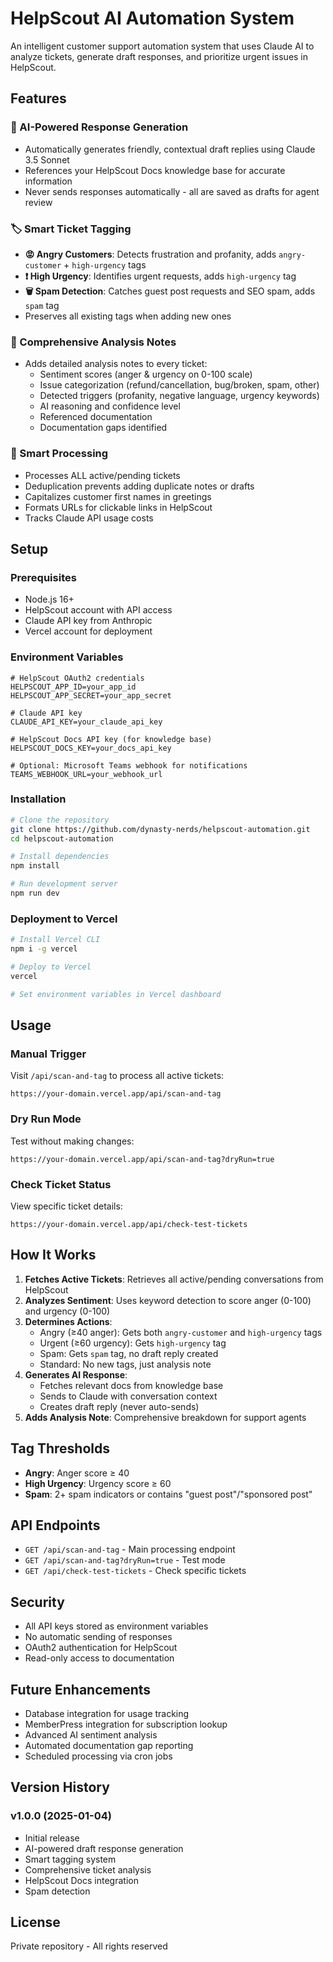# HelpScout AI Automation System

An intelligent customer support automation system that uses Claude AI to analyze tickets, generate draft responses, and prioritize urgent issues in HelpScout.

## Features

### 🤖 AI-Powered Response Generation
- Automatically generates friendly, contextual draft replies using Claude 3.5 Sonnet
- References your HelpScout Docs knowledge base for accurate information
- Never sends responses automatically - all are saved as drafts for agent review

### 🏷️ Smart Ticket Tagging
- **😡 Angry Customers**: Detects frustration and profanity, adds `angry-customer` + `high-urgency` tags
- **❗ High Urgency**: Identifies urgent requests, adds `high-urgency` tag
- **🗑️ Spam Detection**: Catches guest post requests and SEO spam, adds `spam` tag
- Preserves all existing tags when adding new ones

### 📝 Comprehensive Analysis Notes
- Adds detailed analysis notes to every ticket:
  - Sentiment scores (anger & urgency on 0-100 scale)
  - Issue categorization (refund/cancellation, bug/broken, spam, other)
  - Detected triggers (profanity, negative language, urgency keywords)
  - AI reasoning and confidence level
  - Referenced documentation
  - Documentation gaps identified

### 🎯 Smart Processing
- Processes ALL active/pending tickets
- Deduplication prevents adding duplicate notes or drafts
- Capitalizes customer first names in greetings
- Formats URLs for clickable links in HelpScout
- Tracks Claude API usage costs

## Setup

### Prerequisites
- Node.js 16+
- HelpScout account with API access
- Claude API key from Anthropic
- Vercel account for deployment

### Environment Variables
```env
# HelpScout OAuth2 credentials
HELPSCOUT_APP_ID=your_app_id
HELPSCOUT_APP_SECRET=your_app_secret

# Claude API key
CLAUDE_API_KEY=your_claude_api_key

# HelpScout Docs API key (for knowledge base)
HELPSCOUT_DOCS_KEY=your_docs_api_key

# Optional: Microsoft Teams webhook for notifications
TEAMS_WEBHOOK_URL=your_webhook_url
```

### Installation
```bash
# Clone the repository
git clone https://github.com/dynasty-nerds/helpscout-automation.git
cd helpscout-automation

# Install dependencies
npm install

# Run development server
npm run dev
```

### Deployment to Vercel
```bash
# Install Vercel CLI
npm i -g vercel

# Deploy to Vercel
vercel

# Set environment variables in Vercel dashboard
```

## Usage

### Manual Trigger
Visit `/api/scan-and-tag` to process all active tickets:
```
https://your-domain.vercel.app/api/scan-and-tag
```

### Dry Run Mode
Test without making changes:
```
https://your-domain.vercel.app/api/scan-and-tag?dryRun=true
```

### Check Ticket Status
View specific ticket details:
```
https://your-domain.vercel.app/api/check-test-tickets
```

## How It Works

1. **Fetches Active Tickets**: Retrieves all active/pending conversations from HelpScout
2. **Analyzes Sentiment**: Uses keyword detection to score anger (0-100) and urgency (0-100)
3. **Determines Actions**:
   - Angry (≥40 anger): Gets both `angry-customer` and `high-urgency` tags
   - Urgent (≥60 urgency): Gets `high-urgency` tag
   - Spam: Gets `spam` tag, no draft reply created
   - Standard: No new tags, just analysis note
4. **Generates AI Response**: 
   - Fetches relevant docs from knowledge base
   - Sends to Claude with conversation context
   - Creates draft reply (never auto-sends)
5. **Adds Analysis Note**: Comprehensive breakdown for support agents

## Tag Thresholds

- **Angry**: Anger score ≥ 40
- **High Urgency**: Urgency score ≥ 60
- **Spam**: 2+ spam indicators or contains "guest post"/"sponsored post"

## API Endpoints

- `GET /api/scan-and-tag` - Main processing endpoint
- `GET /api/scan-and-tag?dryRun=true` - Test mode
- `GET /api/check-test-tickets` - Check specific tickets

## Security

- All API keys stored as environment variables
- No automatic sending of responses
- OAuth2 authentication for HelpScout
- Read-only access to documentation

## Future Enhancements

- Database integration for usage tracking
- MemberPress integration for subscription lookup
- Advanced AI sentiment analysis
- Automated documentation gap reporting
- Scheduled processing via cron jobs

## Version History

### v1.0.0 (2025-01-04)
- Initial release
- AI-powered draft response generation
- Smart tagging system
- Comprehensive ticket analysis
- HelpScout Docs integration
- Spam detection

## License

Private repository - All rights reserved